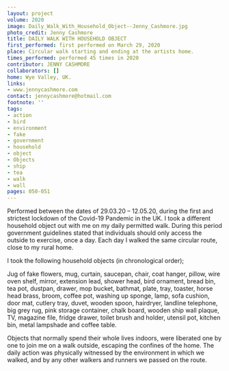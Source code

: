 ```yaml
---
layout: project
volume: 2020
image: Daily_Walk_With_Household_Object--Jenny_Cashmore.jpg
photo_credit: Jenny Cashmore
title: DAILY WALK WITH HOUSEHOLD OBJECT
first_performed: first performed on March 29, 2020
place: Circular walk starting and ending at the artists home.
times_performed: performed 45 times in 2020
contributor: JENNY CASHMORE
collaborators: []
home: Wye Valley, UK.
links:
- www.jennycashmore.com
contact: jennycashmore@hotmail.com
footnote: ''
tags:
- action
- bird
- environment
- fake
- government
- household
- object
- Objects
- ship
- tea
- walk
- wall
pages: 050-051
---
```



Performed between the dates of 29.03.20 – 12.05.20, during the first and strictest lockdown of the Covid-19 Pandemic in the UK. I took a different household object out with me on my daily permitted walk. During this period government guidelines stated that individuals should only access the outside to exercise, once a day. Each day I walked the same circular route, close to my rural home. 

I took the following household objects (in chronological order);

Jug of fake flowers, mug, curtain, saucepan, chair, coat hanger, pillow, wire oven shelf, mirror, extension lead, shower head, bird ornament, bread bin, tea pot, dustpan, drawer, mop bucket, bathmat, plate, tray, toaster, horse head brass, broom, coffee pot, washing up sponge, lamp, sofa cushion, door mat, cutlery tray, duvet, wooden spoon, hairdryer, landline telephone, big grey rug, pink storage container, chalk board, wooden ship wall plaque, TV, magazine file, fridge drawer, toilet brush and holder, utensil pot, kitchen bin, metal lampshade and coffee table.

Objects that normally spend their whole lives indoors, were liberated one by one to join me on a walk outside, escaping the confines of the home. The daily action was physically witnessed by the environment in which we walked, and by any other walkers and runners we passed on the route.
